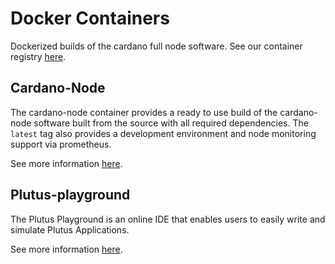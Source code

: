 # Docker Containers

Dockerized builds of the cardano full node software. See our container registry [here](https://hub.docker.com/u/farmrone).

## Cardano-Node

The cardano-node container provides a ready to use build of the cardano-node
software built from the source with all required dependencies. The `latest` tag
also provides a development environment and node monitoring support via
prometheus.

See more information [here](./cardano-node/README.md).

## Plutus-playground

 The Plutus Playground is an online IDE that enables users to easily write and
simulate Plutus Applications.

See more information [here](./plutus-playground/README.md).

